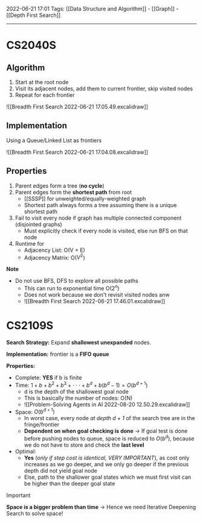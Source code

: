 2022-06-21 17:01
Tags: [[Data Structure and Algorithm]] - [[Graph]] - [[Depth First Search]]
- - - - - - - - - - - - - - - - - - - - - - - - - - - - -   

# CS2040S

## Algorithm
1. Start at the root node
2. Visit its adjacent nodes, add them to current frontier, skip visited nodes
3. Repeat for each frontier

![[Breadth First Search 2022-06-21 17.05.49.excalidraw]]

## Implementation
Using a Queue/Linked List as frontiers

![[Breadth First Search 2022-06-21 17.04.08.excalidraw]]

## Properties
1. Parent edges form a tree (**no cycle**)
2. Parent edges form the **shortest path** from root
    + [[SSSP]] for unweighted/equally-weighted graph
    + Shortest path always forms a tree assuming there is a unique shortest path
3. Fail to visit every node if graph has multiple connected component (disjointed graphs)
	+ Must explicitly check if every node is visited, else run BFS on that node
4. Runtime for 
	+ Adjacency List: O(V + E)
	+ Adjacency Matrix: O($V^2$)

**Note**
- Do not use BFS, DFS to explore all possible paths
	- This can run to exponential time O($2^n$)
	- Does not work because we don't revisit visited nodes anw
	- ![[Breadth First Search 2022-06-21 17.46.01.excalidraw]]


# CS2109S

**Search Strategy:** Expand **shallowest unexpanded** nodes. 

**Implementation:**  frontier is a **FIFO queue**

**Properties:**

- Complete: **YES** if b is finite 
- Time: $1 + b + b^2 + b^{3} + \cdot\cdot\cdot + b^{d} + b(b^{d}-1)= O(b ^ {d + 1})$ 
	- d is the depth of the shallowest goal node
	- This is basically the number of nodes: O(N)
	- ![[Problem-Solving Agents in AI 2022-08-20 12.50.29.excalidraw]]
- Space: $O(b ^ {d + 1})$ 
	- In worst case, every node *at depth d + 1* of the search tree are in the fringe/frontier
	- **Dependent on when goal checking is done** → If goal test is done before pushing nodes to queue, space is reduced to $O(b^d)$, because we do not have to store and check the **last level**
- Optimal:
	- **Yes** (*only if step cost is identical, VERY IMPORTANT*), as cost only increases as we go deeper, and we only go deeper if the previous depth did not yield goal node
	- Else, path to the shallower goal states which we must first visit can be higher than the deeper goal state

>[!Important]
> **Space is a bigger problem than time** → Hence we need Iterative Deepening Search to solve space!

